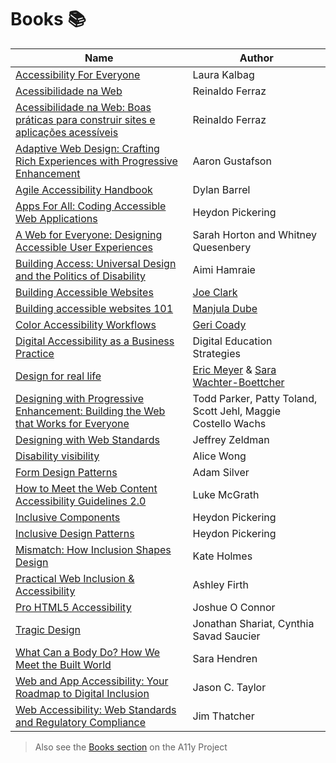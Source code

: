 # Books :books:

| Name | Author |
|---   |---     |
| [Accessibility For Everyone](https://abookapart.com/products/accessibility-for-everyone) | Laura Kalbag |
| [Acessibilidade na Web](https://www.amazon.com.br/Acessibilidade-web-Universit%C3%A1ria-Reinaldo-Ferraz-ebook/dp/B077ZW7267?qid=1527961804&refinements=p_27%3AReinaldo+Ferraz&sr=1-2&text=Reinaldo+Ferraz&ref=sr_1_2) | Reinaldo Ferraz |
| [Acessibilidade na Web: Boas práticas para construir sites e aplicações acessíveis](https://www.casadocodigo.com.br/products/livro-acessibilidade) | Reinaldo Ferraz |
| [Adaptive Web Design: Crafting Rich Experiences with Progressive Enhancement](https://www.amazon.com/Adaptive-Web-Design-Experiences-Progressive/dp/098358950X) | Aaron Gustafson |
| [Agile Accessibility Handbook](https://accessibility.deque.com/agile-accessibility-handbook) | Dylan Barrel |
| [Apps For All: Coding Accessible Web Applications](https://shop.smashingmagazine.com/products/apps-for-all) | Heydon Pickering |
| [A Web for Everyone: Designing Accessible User Experiences](http://rosenfeldmedia.com/books/a-web-for-everyone/) | Sarah Horton and Whitney Quesenbery |
| [Building Access: Universal Design and the Politics of Disability](https://www.upress.umn.edu/book-division/books/building-access) | Aimi Hamraie |
| [Building Accessible Websites](http://joeclark.org/book/) | [Joe Clark](http://joeclark.org/) |
| [Building accessible websites 101](https://www.weba11y101.com/) | [Manjula Dube](https://twitter.com/manjula_dube) |
| [Color Accessibility Workflows](https://abookapart.com/products/color-accessibility-workflows) | [Geri Coady](http://www.hellogeri.com/)|
| [Digital Accessibility as a Business Practice](https://pressbooks.library.ryerson.ca/dabp/) | Digital Education Strategies|
| [Design for real life](https://abookapart.com/products/design-for-real-life) | [Eric Meyer](https://meyerweb.com/) & [Sara Wachter-Boettcher](https://www.sarawb.com/)|
| [Designing with Progressive Enhancement: Building the Web that Works for Everyone](https://www.amazon.com/Designing-Progressive-Enhancement-Building-Everyone/dp/0321658884/) | Todd Parker, Patty Toland, Scott Jehl, Maggie Costello Wachs |
| [Designing with Web Standards](https://www.amazon.com/Designing-Web-Standards-Jeffrey-Zeldman/dp/0321616952) | Jeffrey Zeldman |
| [Disability visibility](https://www.penguinrandomhouse.com/books/617802/disability-visibility-by-alice-wong/)|Alice Wong|
| [Form Design Patterns](https://www.smashingmagazine.com/printed-books/form-design-patterns/) | Adam Silver |
| [How to Meet the Web Content Accessibility Guidelines 2.0](https://www.wuhcag.com/wcag/) | Luke McGrath |
| [Inclusive Components](https://shop.smashingmagazine.com/products/inclusive-components) | Heydon Pickering |
| [Inclusive Design Patterns](https://shop.smashingmagazine.com/products/inclusive-design-patterns) | Heydon Pickering |
| [Mismatch: How Inclusion Shapes Design](https://mitpress.mit.edu/books/mismatch)|Kate Holmes|
| [Practical Web Inclusion & Accessibility](https://learna11y.com/)|Ashley Firth|
| [Pro HTML5 Accessibility](https://www.amazon.com/Pro-HTML5-Accessibility-Professional-Apress/dp/1430241942) | Joshue O Connor |
| [Tragic Design](http://www.tragicdesign.com/) | Jonathan Shariat, Cynthia Savad Saucier |
| [What Can a Body Do? How We Meet the Built World](https://www.penguinrandomhouse.com/books/561049/what-can-a-body-do-by-sara-hendren/)|Sara Hendren|
| [Web and App Accessibility: Your Roadmap to Digital Inclusion](https://info.usablenet.com/web-and-app-accessibility)|Jason C. Taylor|
| [Web Accessibility: Web Standards and Regulatory Compliance](https://www.amazon.com/Web-Accessibility-Standards-Regulatory-Compliance/dp/1590596382) | Jim Thatcher |

> Also see the [Books section](https://a11yproject.com/resources/#books) on the A11y Project
